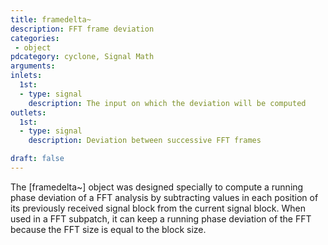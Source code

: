 ```yaml
---
title: framedelta~
description: FFT frame deviation
categories:
 - object
pdcategory: cyclone, Signal Math
arguments:
inlets:
  1st:
  - type: signal
    description: The input on which the deviation will be computed
outlets:
  1st:
  - type: signal
    description: Deviation between successive FFT frames

draft: false
---
```


The [framedelta~] object was designed specially to compute a running phase deviation of a FFT analysis by subtracting values in each position of its previously received signal block from the current signal block. When used in a FFT subpatch, it can keep a running phase deviation of the FFT because the FFT size is equal to the block size.


